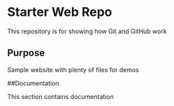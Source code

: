 # Starter Web Repo

This repository is for showing how Git and GitHub work

## Purpose

Sample website with plenty of files for demos

##Documentation

This section contains documentation